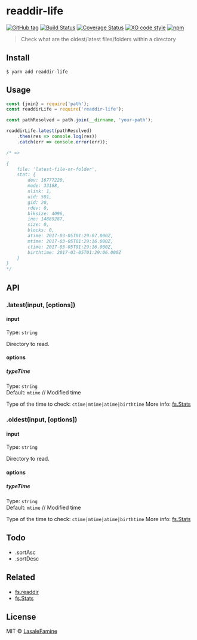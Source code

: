 # readdir-life
[![GitHub tag](https://img.shields.io/github/release/lasalefamine/readdir-life.svg?style=flat-square)](https://github.com/lasalefamine/readdir-life)
[![Build Status](https://travis-ci.org/lasalefamine/readdir-life.svg?branch=master)](https://travis-ci.org/lasalefamine/readdir-life?style=flat-square)
[![Coverage Status](https://coveralls.io/repos/github/lasalefamine/readdir-life/badge.svg?branch=master)](https://coveralls.io/github/lasalefamine/readdir-life?branch=master)
[![XO code style](https://img.shields.io/badge/code_style-XO-5ed9c7.svg?style=flat-square)](https://github.com/lasalefamine/readdir-life)
[![npm](https://img.shields.io/npm/dt/readdir-life.svg?style=flat-square)](https://github.com/lasalefamine/readdir-life)

> Check what are the oldest/latest files/folders within a directory



## Install

```
$ yarn add readdir-life
```

## Usage

```js
const {join} = require('path');
const readdirLife = require('readdir-life');

const pathResolved = path.join(__dirname, 'your-path');

readdirLife.latest(pathResolved)
	.then(res => console.log(res))
	.catch(err => console.error(err));

/* =>

{
	file: 'latest-file-or-folder',
	stat: {
		dev: 16777220,
		mode: 33188,
		nlink: 1,
		uid: 501,
		gid: 20,
		rdev: 0,
		blksize: 4096,
		ino: 14889287,
		size: 0,
		blocks: 0,
		atime: 2017-03-05T01:29:07.000Z,
		mtime: 2017-03-05T01:29:16.000Z,
		ctime: 2017-03-05T01:29:16.000Z,
		birthtime: 2017-03-05T01:29:06.000Z
	}
}
*/
```


## API

### .latest(input, [options])

#### input

Type: `string`

Directory to read.

#### options

##### typeTime

Type: `string`<br>
Default: `mtime` // Modified time

Type of the time to check: `ctime|mtime|atime|birthtime`
More info: [fs.Stats](https://nodejs.org/api/fs.html#fs_class_fs_stats)

### .oldest(input, [options])

#### input

Type: `string`

Directory to read.

#### options

##### typeTime

Type: `string`<br>
Default: `mtime` // Modified time

Type of the time to check: `ctime|mtime|atime|birthtime`
More info: [fs.Stats](https://nodejs.org/api/fs.html#fs_class_fs_stats)

## Todo

- .sortAsc
- .sortDesc

## Related
- [fs.readdir](https://nodejs.org/api/fs.html#fs_fs_readdir_path_options_callback)
- [fs.Stats](https://nodejs.org/api/fs.html#fs_class_fs_stats)

## License

MIT © [LasaleFamine](https://godev.space)
